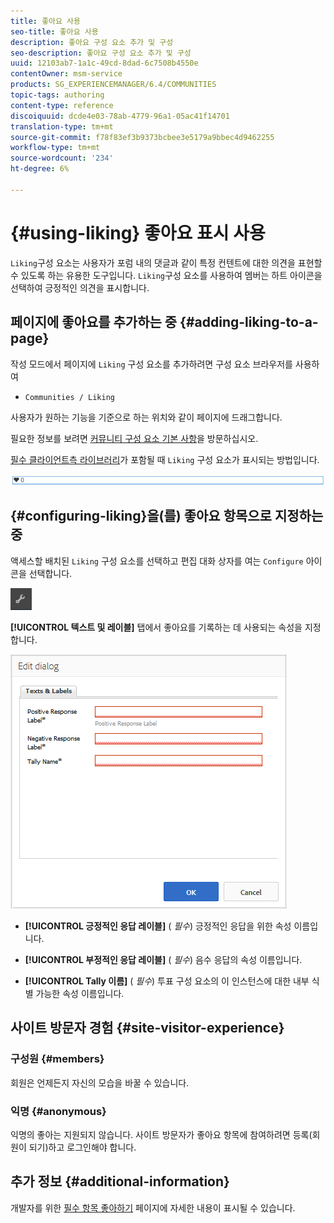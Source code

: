 ```yaml
---
title: 좋아요 사용
seo-title: 좋아요 사용
description: 좋아요 구성 요소 추가 및 구성
seo-description: 좋아요 구성 요소 추가 및 구성
uuid: 12103ab7-1a1c-49cd-8dad-6c7508b4550e
contentOwner: msm-service
products: SG_EXPERIENCEMANAGER/6.4/COMMUNITIES
topic-tags: authoring
content-type: reference
discoiquuid: dcde4e03-78ab-4779-96a1-05ac41f14701
translation-type: tm+mt
source-git-commit: f78f83ef3b9373bcbee3e5179a9bbec4d9462255
workflow-type: tm+mt
source-wordcount: '234'
ht-degree: 6%

---
```



# {#using-liking} 좋아요 표시 사용

`Liking`구성 요소는 사용자가 포럼 내의 댓글과 같이 특정 컨텐트에 대한 의견을 표현할 수 있도록 하는 유용한 도구입니다. `Liking`구성 요소를 사용하여 멤버는 하트 아이콘을 선택하여 긍정적인 의견을 표시합니다.

## 페이지에 좋아요를 추가하는 중 {#adding-liking-to-a-page}

작성 모드에서 페이지에 `Liking` 구성 요소를 추가하려면 구성 요소 브라우저를 사용하여

* `Communities / Liking`

사용자가 원하는 기능을 기준으로 하는 위치와 같이 페이지에 드래그합니다.

필요한 정보를 보려면 [커뮤니티 구성 요소 기본 사항](basics.md)을 방문하십시오.

[필수 클라이언트측 라이브러리](essentials-liking.md#essentials-for-client-side)가 포함될 때 `Liking` 구성 요소가 표시되는 방법입니다.

![chlimage_1-93](assets/chlimage_1-93.png)

## {#configuring-liking}을(를) 좋아요 항목으로 지정하는 중

액세스할 배치된 `Liking` 구성 요소를 선택하고 편집 대화 상자를 여는 `Configure` 아이콘을 선택합니다.

![chlimage_1-94](assets/chlimage_1-94.png)

**[!UICONTROL 텍스트 및 레이블]** 탭에서 좋아요를 기록하는 데 사용되는 속성을 지정합니다.

![chlimage_1-95](assets/chlimage_1-95.png)

* **[!UICONTROL 긍정적인 응답 레이블]**
(
*필수*) 긍정적인 응답을 위한 속성 이름입니다.

* **[!UICONTROL 부정적인 응답 레이블]**
(
*필수*) 음수 응답의 속성 이름입니다.

* **[!UICONTROL Tally 이름]**
(
*필수*) 투표 구성 요소의 이 인스턴스에 대한 내부 식별 가능한 속성 이름입니다.

## 사이트 방문자 경험 {#site-visitor-experience}

### 구성원 {#members}

회원은 언제든지 자신의 모습을 바꿀 수 있습니다.

### 익명 {#anonymous}

익명의 좋아는 지원되지 않습니다. 사이트 방문자가 좋아요 항목에 참여하려면 등록(회원이 되기)하고 로그인해야 합니다.

## 추가 정보 {#additional-information}

개발자를 위한 [필수 항목 좋아하기](essentials-liking.md) 페이지에 자세한 내용이 표시될 수 있습니다.
